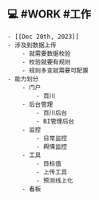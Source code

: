 ## 💻 #WORK #工作
	- [[Dec 20th, 2023]]
	- 涉及到数据上传
		- 就需要数据校验
		- 校验就要有规则
		- 规则多变就需要可配置
	- 能力划分
		- 门户
			- 百川
		- 后台管理
			- 百川后台
			- BI管理后台
		- 监控
			- 日常监控
			- 舆情监控
		- 工具
			- 目标值
			- 上传工具
			- 预测线上化
		- 看板
